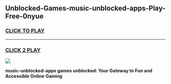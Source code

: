 
## Unblocked-Games-music-unblocked-apps-Play-Free-0nyue
<h3>
<a href="https://premium76.site?title=music-unblocked-apps&ref=10A">CLICK TO PLAY</a></h3>
<hr>

<h3>
<a href="https://premium76.site?title=music-unblocked-apps&ref=10A">CLICK 2 PLAY</a>
  
</h3>

<a href="https://premium76.site?title=music-unblocked-apps&ref=10A"><img src="https://clearcache.store/games.png"></a>


**music-unblocked-apps games unblocked: Your Gateway to Fun and Accessible Online Gaming**
